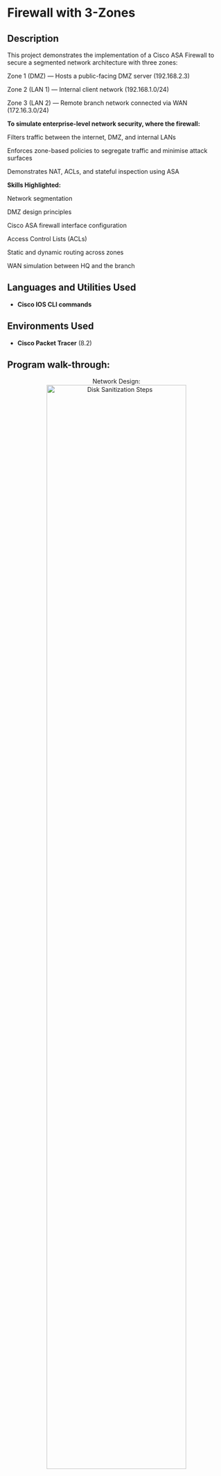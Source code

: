 
<h1>Firewall with 3-Zones</h1>

<!-- ### [Kaltura Capture Recording](https://mediaspace.minnstate.edu/media/Kaltura+Capture+recording+-+April+26th+2025%2C+11%3A11%3A10+pm/1_sp0j5ef9) -->

<h2>Description</h2>
This project demonstrates the implementation of a Cisco ASA Firewall to secure a segmented network architecture with three zones:

Zone 1 (DMZ) — Hosts a public-facing DMZ server (192.168.2.3)

Zone 2 (LAN 1) — Internal client network (192.168.1.0/24)

Zone 3 (LAN 2) — Remote branch network connected via WAN (172.16.3.0/24)


**To simulate enterprise-level network security, where the firewall:**

Filters traffic between the internet, DMZ, and internal LANs

Enforces zone-based policies to segregate traffic and minimise attack surfaces

Demonstrates NAT, ACLs, and stateful inspection using ASA

**Skills Highlighted:**

Network segmentation

DMZ design principles

Cisco ASA firewall interface configuration

Access Control Lists (ACLs)

Static and dynamic routing across zones

WAN simulation between HQ and the branch
<br />


<h2>Languages and Utilities Used</h2>

- <b>Cisco IOS CLI commands</b> 

<h2>Environments Used </h2>

- <b>Cisco Packet Tracer</b> (8.2)

<h2>Program walk-through:</h2>

<p align="center">
Network Design: <br/>
<img src="https://i.imgur.com/7GNSrpg.png" style="width:80%; height:auto;" alt="Disk Sanitization Steps"/>
<br />
<br />
DHCP Server Config on the Router(Router 1):  <br/>
<img src="https://i.imgur.com/okCHFdZ.png" style="width:80%; height:auto;" alt="Disk Sanitization Steps"/>
<br />
<br />
Interface Config with Loopback interface as the IP address to the DHCP Server: <br/>
<img src="https://i.imgur.com/8QABK5s.png" style="width:80%; height:auto;" alt="Disk Sanitization Steps"/>
<br />
<br />
Router Configuration (Router 2) using (ip helper-address):  <br/>
<img src="https://i.imgur.com/uH3Mw58.png" style="width:80%; height:auto;" alt="Disk Sanitization Steps"/>
<br />
<br />
Router Configuration (Router 2) using (ip helper-address):  <br/>
<img src="https://i.imgur.com/uH3Mw58.png" style="width:80%; height:auto;" alt="Disk Sanitization Steps"/>
<br />
<br />
Router Configuration (Router 2) using (ip helper-address):  <br/>
<img src="https://i.imgur.com/uH3Mw58.png" style="width:80%; height:auto;" alt="Disk Sanitization Steps"/>
<br />
<br />
Router Configuration (Router 2) using (ip helper-address):  <br/>
<img src="https://i.imgur.com/uH3Mw58.png" style="width:80%; height:auto;" alt="Disk Sanitization Steps"/>
<br />
<br />
Router Configuration (Router 2) using (ip helper-address):  <br/>
<img src="https://i.imgur.com/uH3Mw58.png" style="width:80%; height:auto;" alt="Disk Sanitization Steps"/>
<br />
<br />
Verify Communication between Devices on both Sites:  <br/>
<img src="https://i.imgur.com/wdv5L5x.png" style="width:80%; height:auto;" alt="Disk Sanitization Steps"/>
<br />
</p>

<!--
 ```diff
- text in red
+ text in green
! text in orange
# text in gray
@@ text in purple (and bold)@@
```
--!>

